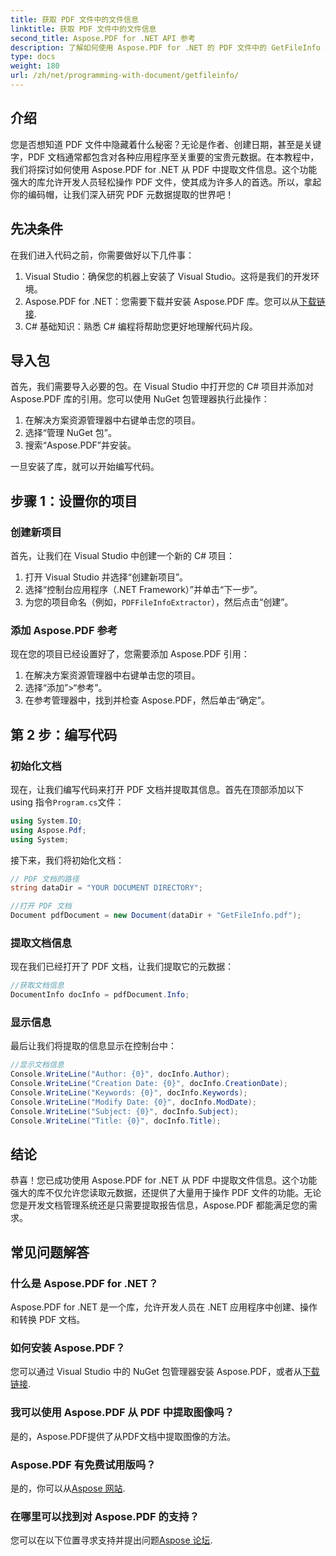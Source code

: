 ```yaml
---
title: 获取 PDF 文件中的文件信息
linktitle: 获取 PDF 文件中的文件信息
second_title: Aspose.PDF for .NET API 参考
description: 了解如何使用 Aspose.PDF for .NET 的 PDF 文件中的 GetFileInfo 功能来检索有关 PDF 文档的元数据信息。
type: docs
weight: 180
url: /zh/net/programming-with-document/getfileinfo/
---
```

## 介绍

您是否想知道 PDF 文件中隐藏着什么秘密？无论是作者、创建日期，甚至是关键字，PDF 文档通常都包含对各种应用程序至关重要的宝贵元数据。在本教程中，我们将探讨如何使用 Aspose.PDF for .NET 从 PDF 中提取文件信息。这个功能强大的库允许开发人员轻松操作 PDF 文件，使其成为许多人的首选。所以，拿起你的编码帽，让我们深入研究 PDF 元数据提取的世界吧！

## 先决条件

在我们进入代码之前，你需要做好以下几件事：

1. Visual Studio：确保您的机器上安装了 Visual Studio。这将是我们的开发环境。
2.  Aspose.PDF for .NET：您需要下载并安装 Aspose.PDF 库。您可以从[下载链接](https://releases.aspose.com/pdf/net/).
3. C# 基础知识：熟悉 C# 编程将帮助您更好地理解代码片段。

## 导入包

首先，我们需要导入必要的包。在 Visual Studio 中打开您的 C# 项目并添加对 Aspose.PDF 库的引用。您可以使用 NuGet 包管理器执行此操作：

1. 在解决方案资源管理器中右键单击您的项目。
2. 选择“管理 NuGet 包”。
3. 搜索“Aspose.PDF”并安装。

一旦安装了库，就可以开始编写代码。

## 步骤 1：设置你的项目

### 创建新项目

首先，让我们在 Visual Studio 中创建一个新的 C# 项目：

1. 打开 Visual Studio 并选择“创建新项目”。
2. 选择“控制台应用程序（.NET Framework）”并单击“下一步”。
3. 为您的项目命名（例如，`PDFFileInfoExtractor`），然后点击“创建”。

### 添加 Aspose.PDF 参考

现在您的项目已经设置好了，您需要添加 Aspose.PDF 引用：

1. 在解决方案资源管理器中右键单击您的项目。
2. 选择“添加”>“参考”。
3. 在参考管理器中，找到并检查 Aspose.PDF，然后单击“确定”。

## 第 2 步：编写代码

### 初始化文档

现在，让我们编写代码来打开 PDF 文档并提取其信息。首先在顶部添加以下 using 指令`Program.cs`文件：

```csharp
using System.IO;
using Aspose.Pdf;
using System;
```

接下来，我们将初始化文档：

```csharp
// PDF 文档的路径
string dataDir = "YOUR DOCUMENT DIRECTORY";

//打开 PDF 文档
Document pdfDocument = new Document(dataDir + "GetFileInfo.pdf");
```

### 提取文档信息

现在我们已经打开了 PDF 文档，让我们提取它的元数据：

```csharp
//获取文档信息
DocumentInfo docInfo = pdfDocument.Info;
```

### 显示信息

最后让我们将提取的信息显示在控制台中：

```csharp
//显示文档信息
Console.WriteLine("Author: {0}", docInfo.Author);
Console.WriteLine("Creation Date: {0}", docInfo.CreationDate);
Console.WriteLine("Keywords: {0}", docInfo.Keywords);
Console.WriteLine("Modify Date: {0}", docInfo.ModDate);
Console.WriteLine("Subject: {0}", docInfo.Subject);
Console.WriteLine("Title: {0}", docInfo.Title);
```

## 结论

恭喜！您已成功使用 Aspose.PDF for .NET 从 PDF 中提取文件信息。这个功能强大的库不仅允许您读取元数据，还提供了大量用于操作 PDF 文件的功能。无论您是开发文档管理系统还是只需要提取报告信息，Aspose.PDF 都能满足您的需求。 

## 常见问题解答

### 什么是 Aspose.PDF for .NET？
Aspose.PDF for .NET 是一个库，允许开发人员在 .NET 应用程序中创建、操作和转换 PDF 文档。

### 如何安装 Aspose.PDF？
您可以通过 Visual Studio 中的 NuGet 包管理器安装 Aspose.PDF，或者从[下载链接](https://releases.aspose.com/pdf/net/).

### 我可以使用 Aspose.PDF 从 PDF 中提取图像吗？
是的，Aspose.PDF提供了从PDF文档中提取图像的方法。

### Aspose.PDF 有免费试用版吗？
是的，你可以从[Aspose 网站](https://releases.aspose.com/).

### 在哪里可以找到对 Aspose.PDF 的支持？
您可以在以下位置寻求支持并提出问题[Aspose 论坛](https://forum.aspose.com/c/pdf/10).